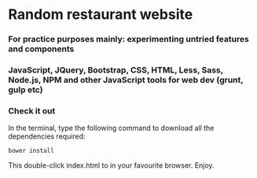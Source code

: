 # Random restaurant website

### For practice purposes mainly: experimenting untried features and components

### JavaScript, JQuery, Bootstrap, CSS, HTML, Less, Sass, Node.js, NPM and other JavaScript tools for web dev (grunt, gulp etc) 

### Check it out

In the terminal, type the following command to download all the dependencies required: 
 ```
 bower install
 ```
 
 This double-click index.html to in your favourite browser. Enjoy.
